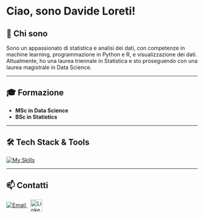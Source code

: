 # Ciao, sono Davide Loreti!

## 🌟 Chi sono
Sono un appassionato di statistica e analisi dei dati, con competenze in machine learning, programmazione in Python e R, e visualizzazione dei dati. Attualmente, ho una laurea triennale in Statistica e sto proseguendo con una laurea magistrale in Data Science.

---

## 🎓 Formazione
- **MSc in Data Science**
- **BSc in Statistics**

---

## 🛠️ Tech Stack & Tools
[![My Skills](https://skillicons.dev/icons?i=atom,anaconda,latex,mongodb,mysql,py,r,github,sqlite,tensorflow.sklearn)](https://skillicons.dev)

---

## 📫 Contatti
<a href="mailto:loredade@gmail.com">
  <img src="https://img.shields.io/badge/loredade@gmail.com-D14836?style=for-the-badge&logo=gmail&logoColor=white" alt="Email">
</a>&nbsp;
<a href="https://www.linkedin.com/in/davide-fabio-loreti-736965293/" target="_blank">
  <img src="https://upload.wikimedia.org/wikipedia/commons/c/ca/LinkedIn_logo_initials.png" alt="LinkedIn Logo" width="32" style="vertical-align: middle;">
</a>
